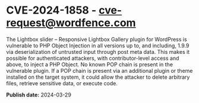 # CVE-2024-1858 - cve-request@wordfence.com

The Lightbox slider – Responsive Lightbox Gallery plugin for WordPress is vulnerable to PHP Object Injection in all versions up to, and including, 1.9.9 via deserialization of untrusted input through post meta data. This makes it possible for authenticated attackers, with contributor-level access and above, to inject a PHP Object. No known POP chain is present in the vulnerable plugin. If a POP chain is present via an additional plugin or theme installed on the target system, it could allow the attacker to delete arbitrary files, retrieve sensitive data, or execute code.

**Publish date:** 2024-03-29
